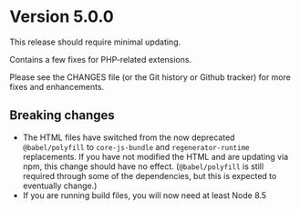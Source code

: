 # Version 5.0.0

This release should require minimal updating.

Contains a few fixes for PHP-related extensions.

Please see the CHANGES file (or the Git history or Github tracker) for
more fixes and enhancements.

## Breaking changes

- The HTML files have switched from the now deprecated `@babel/polyfill`
    to `core-js-bundle` and `regenerator-runtime` replacements. If you
    have not modified the HTML and are updating via npm, this change
    should have no effect. (`@babel/polyfill` is still required through
    some of the dependencies, but this is expected to eventually change.)
- If you are running build files, you will now need at least Node 8.5
